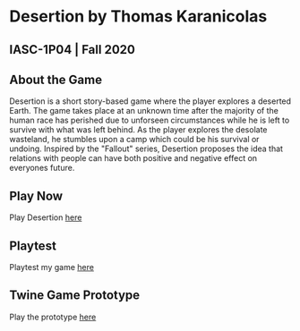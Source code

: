 # Desertion by Thomas Karanicolas
## IASC-1P04 | Fall 2020

## About the Game

Desertion is a short story-based game where the player explores a deserted Earth.  The game takes place at an unknown time after the majority of the human race has perished due to unforseen circumstances while he is left to survive with what was left behind.  As the player explores the desolate wasteland, he stumbles upon a camp which could be his survival or undoing.  Inspired by the "Fallout" series, Desertion proposes the idea that relations with people can have both positive and negative effect on everyones future.

## Play Now

Play Desertion [here](final_build/Desertion_FinalBuild.html)

## Playtest

Playtest my game [here](playtest/playtest)

## Twine Game Prototype

Play the prototype [here](prototype/TwineGamePrototype.html)
